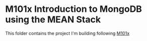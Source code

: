# M101x Introduction to MongoDB using the MEAN Stack

This folder contains the project I'm building following [M101x](https://courses.edx.org/courses/course-v1:MongoDBx+M101x+3T2015/courseware)
